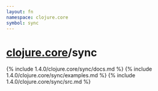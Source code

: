 ```yaml
---
layout: fn
namespace: clojure.core
symbol: sync
---
```


# [clojure.core](../)/sync

{% include 1.4.0/clojure.core/sync/docs.md %}
{% include 1.4.0/clojure.core/sync/examples.md %}
{% include 1.4.0/clojure.core/sync/src.md %}

